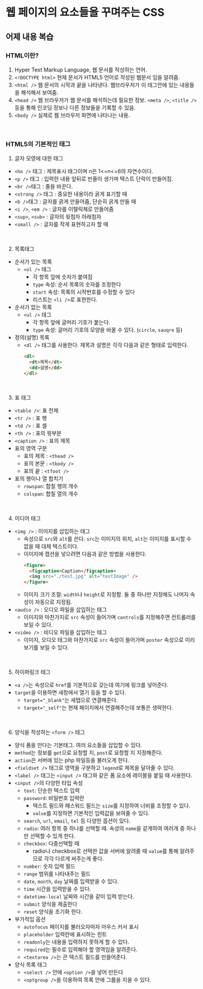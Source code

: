 # 웹 페이지의 요소들을 꾸며주는 CSS

## 어제 내용 복습
### HTML이란?
1. Hyper Text Markup Language, 웹 문서를 작성하는 언어.
2. `<!DOCTYPE html>` 현재 문서가 HTML5 언어로 작성된 웹문서 임을 알려줌.
3. `<html />` 웹 문서의 시작과 끝을 나타낸다. 웹브라우저가 이 태그안에 있는 내용들을 해석해서 보여줌.
4. `<head />` 웹 브라우저가 웹 문서를 해석하는데 필요한 정보. `<meta />`, `<title />` 등을 통해 인코딩 정보나 다른 정보들을 기록할 수 있음.
5. `<body />` 실제로 웹 브라우저 화면에 나타나는 내용.

<br />

### HTML5의 기본적인 태그
1. 글자 모영에 대한 태그
  - `<hn />` 태그 : 제목표시 태그이며 n은 1<=n<=6의 자연수이다.
  - `<p />` 태그 : 입력한 내용 앞뒤로 빈줄이 생기며 텍스트 단락이 만들어짐.
  - `<br />`태그 : 줄을 바꾼다.
  - `<strong />` 태그 : 중요한 내용이라 굵게 표기할 때
  - `<b />`태그 : 글자를 굵게 만들어줌, 단순히 굵게 만들 때
  - `<i />`, `<em />` : 글자를 이탤릭체로 만들어줌
  - `<sup>`, `<sub>` : 글자의 윗첨자 아래첨자
  - `<small />` : 글자를 작게 표현하고자 할 때

<br />


2. 목록태그
  - 순서가 있는 목록
    - `<ol />` 태그
      - 각 항목 앞에 숫자가 붙여짐
      - `type` 속성: 순서 목록의 숫자를 조정한다
      - `start` 속성: 목록의 시작번호를 수정할 수 있다
      - 리스트는 `<li />`로 표현한다.
  - 순서가 없는 목록
    - `<ul />` 태그
      - 각 항목 앞에 글머리 기호가 붙는다.
      - `type` 속성: 글머리 기호의 모양을 바꿀 수 있다. (`circle`, `sauqre` 등)
  - 정의(설명) 목록
    - `<dl />` 태그를 사용한다. 제목과 설명은 각각 다음과 같은 형태로 입력한다.
      ```html
      <dl>
        <dt>제목</dt>
        <dd>설명</dd>
      </dl>
      ```

<br />

3. 표 태그
  - `<table />`: 표 전체
  - `<tr />` : 표 행
  - `<td />` : 표 셀
  - `<th />` : 표의 윗부분
  - `<caption />` : 표의 제목
  - 표의 영역 구분
    - 표의 제목 : `<thead />`
    - 표의 본문 : `<tbody />`
    - 표의 끝 : `<tfoot />`
  - 표의 행이나 열 합치기
    - `rowspan`: 합칠 행의 개수
    - `colspan`: 합칠 열의 개수

<br />

4. 미디어 태그
  - `<img />` : 이미지를 삽입하는 태그
    - 속성으로 `src`와 `alt`를 쓴다. `src`는 이미지의 위치, `alt`는 이미지를 표시할 수 없을 때 대체 텍스트이다.
    - 이미지에 캡션을 넣으려면 다음과 같은 방법을 사용한다.
      ```html
      <figure>
        <figcaption>Caption</figcaption>
        <img src="./test.jpg" alt="testImage" />
      </figure>
      ```
    - 이미지 크기 조절: `width`나 `height`로 지정함. 둘 중 하나만 지정해도 나머지 속성이 자동으로 지정됨.
  - `<audio />` : 오디오 파일을 삽입하는 태그
    - 이미지와 마찬가지로 `src` 속성이 들어가며 `controls`를 지정해주면 컨트롤러를 보일 수 있다.
  - `<video />` : 비디오 파일을 삽입하는 태그
    - 이미지, 오디오 태그와 마찬가지로 `src` 속성이 들어가며 `poster` 속성으로 미리보기를 보일 수 있다.

<br />

5. 하이퍼링크 태그
  - `<a />`는 속성으로 `href`를 기본적으로 갖는데 여기에 링크를 넣어준다.
  - `target`을 이용하면 새창에서 열기 등을 할 수 있다.
    - `target="_blank"`는 새탭으로 연결해준다. 
    - `target="_self"`는 현재 페이지에서 연결해주는데 보통은 생략한다.

<br />

6. 양식을 작성하는 `<form />` 태그
  - 양식 폼을 만다는 기본태그. 여러 요소들을 삽입할 수 있다.
  - `method`는 정보를 `get`으로 요청할 지, `post`로 요청할 지 지정해준다.
  - `action`은 서버에 있는 php 파일등을 불러오게 한다.
  - `<fieldset />` 태그로 영역을 구분하고 `legend`로 제목을 달아줄 수 있다.
  - `<label />` 태그는 `<input />` 태그와 같은 폼 요소에 레이블을 붙일 때 사용한다.
  - `<input />`의 다양한 타입 속성
    - `text`: 단순한 텍스트 입력
    - `password`: 비밀번호 입력란
      - 텍스트 필드와 패스워드 필드는 `size`를 지정하여 너비를 조정할 수 있다.
      - `value`를 지정하면 기본적인 입력값을 보여줄 수 있다.
    - `search`, `url`, `email`, `tel` 등 다양한 옵션이 있다.
    - `radio`: 여러 항목 중 하나를 선택할 때. 속성의 `name`을 같게하여 여러개 중 하나만 선택할 수 있게 한다.
    - `checkbox`: 다중선택할 때
      - radio나 checkbox로 선택한 값을 서버에 알려줄 때 `value`를 통해 알려주므로 각각 다르게 써주는게 좋다.
    - `number`: 숫자 입력 필드
    - `range` 범위를 나타내주는 필드
    - `date`, `month`, `day` 날짜를 입력받을 수 있다.
    - `time` 시간을 입력받을 수 있다.
    - `datetime-local` 날짜와 시간을 같이 입력 받는다.
    - `submit` 양식을 제출한다
    - `reset` 양식을 초기화 한다.
  - 부가적입 옵션
    - `autofocus` 페이지를 불러오자마자 마우스 커서 표시
    - `placeholder` 입력란에 표시하는 힌트
    - `readonly`는 내용을 입력하지 못하게 할 수 있다.
    - `required`는 필수로 입력해야 할 영역임을 알려준다.
    - `<textarea />`는 큰 텍스트 필드를 만들어준다.
  - 양식 목록 태그
    - `<select />` 안에 `<option />`을 넣어 만든다
    - `<optgroup />`을 이용하여 목록 안에 그룹을 지을 수 있다.